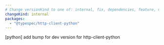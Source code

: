 ```yaml
---
# Change versionKind to one of: internal, fix, dependencies, feature, deprecation, breaking
changeKind: internal
packages:
  - "@typespec/http-client-python"
---
```


[python] add bump for dev version for http-client-python
